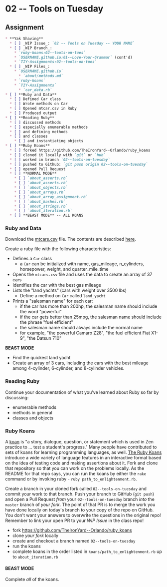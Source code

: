 # 02 -- Tools on Tuesday

## Assignment
```markdown
* **Yak Shaving**
  * [ ] _WIP Issue_: `02 -- Tools on Tuesday -- YOUR NAME`
  * [ ] _WIP Branch_:
    * `ruby-koans:02--tools-on-tues`
    * `USERNAME.github.io:01--Love-Your-Grammar` (cont'd)
    * `TIY-Assignments:02--tools-on-tues`
  * [ ] _WIP Files_:
    * `USERNAME.github.io`
      * `about/methods.md`
    * `ruby-koans`
    * `TIY-Assignments`
      * `car_data.rb`
* [ ] **Ruby and Data**
  * [ ] Defined Car class
  * [ ] Wrote methods on Car
  * [ ] Opened mtcar.csv in Ruby
  * [ ] Produced output
* [ ] **Reading Ruby**
  * [ ] discussed methods
  * [ ] especially enumerable methods
  * [ ] and defining methods
  * [ ] and classes
    * [ ] and instantiating objects
* [ ] **Ruby Koans**
  * [ ] forked https://github.com/TheIronYard--Orlando/ruby_koans
  * [ ] cloned it locally with `git` or `hub`
  * [ ] worked in branch `02--tools-on-tuesday`
  * [ ] pushed to Github: `git push origin 02--tools-on-tuesday`
  * [ ] opened Pull Request
  * [ ] **NORMAL MODE**
    * [ ] `about_asserts.rb`
    * [ ] `about_asserts.rb`
    * [ ] `about_objects.rb`
    * [ ] `about_arrays.rb`
    * [ ] `about_array_assignment.rb`
    * [ ] `about_hashes.rb`
    * [ ] `about_strings.rb`
    * [ ] `about_iteration.rb`
  * [ ] **BEAST MODE** -- ALL KOANS
```

### Ruby and Data

Download the [mtcars.csv](http://vincentarelbundock.github.io/Rdatasets/csv/datasets/mtcars.csv) file. The contents are described [here](http://vincentarelbundock.github.io/Rdatasets/doc/datasets/mtcars.html).

Create a ruby file with the following characteristics:
* Defines a `Car` class
  * a `Car` can be initialized with name, gas_mileage, n_cylinders, horsepower, weight, and quarter_mile_time
* Opens the `mtcars.csv` file and uses the data to create an array of 37 cars
* Identifies the car with the best gas mileage
* Lists the "land yachts" (cars with weight over 3500 lbs)
  * Define a method on `Car` called `land_yacht`
* Prints a "salesman name" for each car:
  * if the car has more than 200hp, the salesman name should include the word "powerful"
  * if the car gets better than 25mpg, the salesman name should include the phrase "fuel efficient"
  * the salesman name should always include the normal name
  * for example, "the powerful Camaro Z28", "the fuel efficient Fiat X1-9", "the Datsun 710"
 
**BEAST MODE** 

* Find the quickest land yacht
* Create an array of 3 cars, including the cars with the best mileage among 4-cylinder, 6-cylinder, and 8-cylinder vehicles.

### Reading Ruby

Continue your documentation of what you've learned about Ruby so far by discussing:

* enumerable methods
* methods in general
* classes and objects

### Ruby Koans

A [koan](http://en.wikipedia.org/wiki/K%C5%8Dan) is "a story, dialogue, question, or statement which is used in Zen practice to ... test a student's progress." Many people have contributed to sets of koans for learning programming languages, as well. [The Ruby Koans](https://github.com/TheIronYard--Orlando/ruby_koans) introduce a wide variety of language features in an interactive format based on the idea of testing code and making assertions about it. Fork and clone that repository so that you can work on the problems locally. As the README for that repo says, you can run the koans by either the `rake` command or by invoking ruby - `ruby path_to_enlightenment.rb`.

Create a branch in your cloned fork called `02--tools-on-tuesday` and commit your work to that branch. Push your branch to GitHub (`git push`) and open a Pull Request _from_ your `02--tools-on-tuesday` branch _into_ the `master` branch of _your fork_. The point of that PR is to merge the work you have done locally on today's branch to your copy of the repo on GitHub. You don't want your answers to overwrite the questions in the original repo! Remember to link your open PR to your _WIP Issue_ in the class repo!

* fork https://github.com/TheIronYard--Orlando/ruby_koans
* clone _your fork_ locally
* create and checkout a branch named `02--tools-on-tuesday`
* run the koans
* complete koans in the order listed in `koans/path_to_enlightenment.rb` up to `about_iteration.rb`

#### BEAST MODE

Complete _all_ of the koans.

